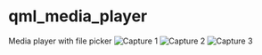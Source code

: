 # qml_media_player
Media player with file picker
![Capture 1](https://user-images.githubusercontent.com/92079173/228195153-359b636f-d455-4b52-9931-78473c24c2b5.PNG)
![Capture 2](https://user-images.githubusercontent.com/92079173/228195135-ab175e49-faf3-4198-8a3d-81c3889dc836.PNG)
![Capture 3](https://user-images.githubusercontent.com/92079173/228195147-9cfcf667-a248-4094-aa5a-a50bdc7bfc9e.PNG)

